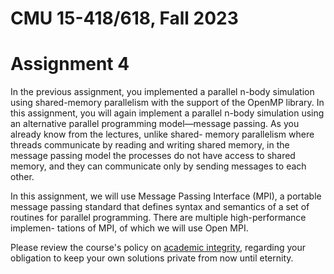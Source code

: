 # CMU 15-418/618, Fall 2023

# Assignment 4

In the previous assignment, you implemented a parallel n-body simulation using shared-memory parallelism with the support of the OpenMP library. In this assignment, you will again implement a parallel n-body simulation using an alternative parallel programming model—message passing. As you already know from the lectures, unlike shared- memory parallelism where threads communicate by reading and writing shared memory, in the message passing model the processes do not have access to shared memory, and they can communicate only by sending messages to each other.

In this assignment, we will use Message Passing Interface (MPI), a portable message passing standard that defines syntax and semantics of a set of routines for parallel programming. There are multiple high-performance implemen- tations of MPI, of which we will use Open MPI.

Please review the course's policy on [academic
integrity](http://www.cs.cmu.edu/~418/academicintegrity.html),
regarding your obligation to keep your own solutions private from now
until eternity.
